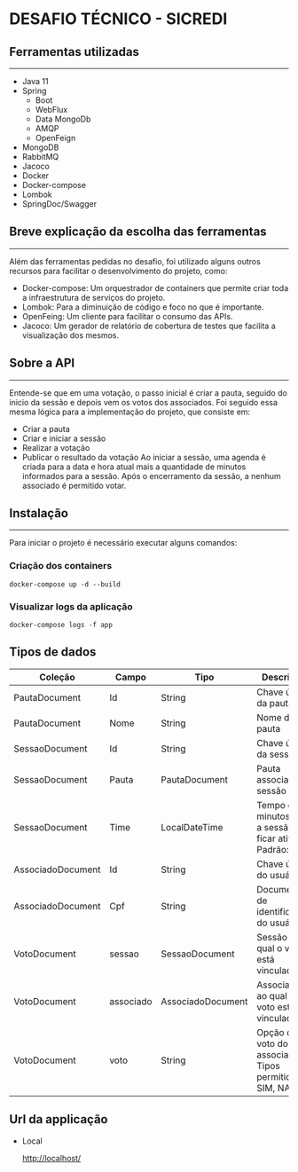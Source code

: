 # DESAFIO TÉCNICO - SICREDI
## Ferramentas utilizadas
---
- Java 11
- Spring
    - Boot
    - WebFlux
    - Data MongoDb
    - AMQP
    - OpenFeign
- MongoDB
- RabbitMQ
- Jacoco
- Docker
- Docker-compose
- Lombok
- SpringDoc/Swagger

## Breve explicação da escolha das ferramentas
---
Além das ferramentas pedidas no desafio, foi utilizado alguns outros recursos para facilitar o desenvolvimento do projeto, como:
- Docker-compose: Um orquestrador de containers que permite criar toda a infraestrutura de serviços do projeto.
- Lombok: Para a diminuição de código e foco no que é importante.
- OpenFeing: Um cliente para facilitar o consumo das APIs.
- Jacoco: Um gerador de relatório de cobertura de testes que facilita a visualização dos mesmos.

## Sobre a API
---
Entende-se que em uma votação, o passo inicial é criar a pauta, seguido do inicio da sessão e depois vem os votos dos associados. Foi seguido essa mesma lógica para a implementação do projeto, que consiste em:
- Criar a pauta
- Criar e iniciar a sessão
- Realizar a votação
- Publicar o resultado da votação
  Ao iniciar a sessão, uma agenda é criada para a data e hora atual mais a quantidade de minutos informados para a sessão. Após o encerramento da sessão, a nenhum associado é permitido votar.

## Instalação
---
Para iniciar o projeto é necessário executar alguns comandos:
### Criação dos containers
    docker-compose up -d --build
### Visualizar logs da aplicação
    docker-compose logs -f app
## Tipos de dados
| Coleção | Campo | Tipo | Descrição |
|---|---|---|---|
|PautaDocument|Id|String|Chave única da pauta|
|PautaDocument|Nome|String|Nome da pauta|
|SessaoDocument|Id|String|Chave única da sessão|
|SessaoDocument|Pauta|PautaDocument|Pauta associada a sessão|
|SessaoDocument|Time|LocalDateTime|Tempo em minutos que a sessão vai ficar ativa. Padrão: 1|
|AssociadoDocument|Id|String|Chave única do usuário|
|AssociadoDocument|Cpf|String|Documento de identificação do usuário|
|VotoDocument|sessao|SessaoDocument|Sessão ao qual o voto está vinculado|
|VotoDocument|associado|AssociadoDocument|Associado ao qual o voto está vinculado|
|VotoDocument|voto|String|Opção de voto do associado. Tipos permitidos: SIM, NAO|
## Url da applicação
- Local

  [http://localhost/](http://localhost/)